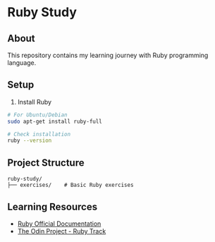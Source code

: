 # Ruby Study

## About
This repository contains my learning journey with Ruby programming language.

## Setup
1. Install Ruby
```bash
# For Ubuntu/Debian
sudo apt-get install ruby-full

# Check installation
ruby --version
```

## Project Structure
```
ruby-study/
├── exercises/    # Basic Ruby exercises
```

## Learning Resources
- [Ruby Official Documentation](https://www.ruby-lang.org/en/documentation/)
- [The Odin Project - Ruby Track](https://www.theodinproject.com/paths/full-stack-ruby-on-rails)